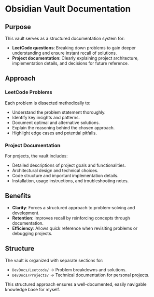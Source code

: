 # Obsidian Vault Documentation  

## Purpose  
This vault serves as a structured documentation system for:  
- **LeetCode questions**: Breaking down problems to gain deeper understanding and ensure instant recall of solutions.  
- **Project documentation**: Clearly explaining project architecture, implementation details, and decisions for future reference.  

## Approach  
### LeetCode Problems  
Each problem is dissected methodically to:  
- Understand the problem statement thoroughly.  
- Identify key insights and patterns.  
- Document optimal and alternative solutions.  
- Explain the reasoning behind the chosen approach.  
- Highlight edge cases and potential pitfalls.  

### Project Documentation  
For projects, the vault includes:  
- Detailed descriptions of project goals and functionalities.  
- Architectural design and technical choices.  
- Code structure and important implementation details.  
- Installation, usage instructions, and troubleshooting notes.  

## Benefits  
- **Clarity**: Forces a structured approach to problem-solving and development.  
- **Retention**: Improves recall by reinforcing concepts through documentation.  
- **Efficiency**: Allows quick reference when revisiting problems or debugging projects.  

## Structure  
The vault is organized with separate sections for:  
- `DevDocs/Leetcode/` → Problem breakdowns and solutions.  
- `DevDocs/Projects/` → Technical documentation for personal projects.  

This structured approach ensures a well-documented, easily navigable knowledge base for myself.
